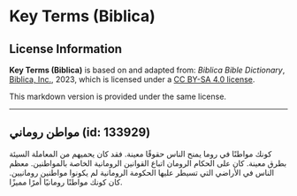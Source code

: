 # Key Terms (Biblica)

## License Information

**Key Terms (Biblica)** is based on and adapted from: _Biblica Bible Dictionary_, [Biblica, Inc.](https://www.biblica.com/), 2023, which is licensed under a [CC BY-SA 4.0 license](https://creativecommons.org/licenses/by-sa/4.0/legalcode.en).

This markdown version is provided under the same license.



--------------------------------

## مواطن روماني (id: 133929)

كونك مواطنًا في روما يمنح الناس حقوقًا معينة. فقد كان يحميهم من المعاملة السيئة بطرق معينة. كان على الحكام الرومان اتباع القوانين الرومانية الخاصة بالمواطنين. معظم الناس في الأراضي التي تسيطر عليها الحكومة الرومانية لم يكونوا مواطنين رومانيين. كان كونك مواطنًا رومانيًا أمرًا مميزًا.


